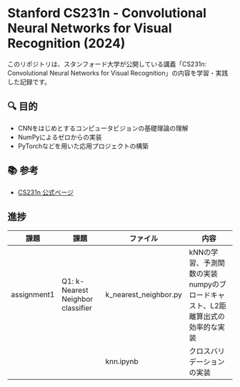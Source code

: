 # Stanford CS231n - Convolutional Neural Networks for Visual Recognition (2024)

このリポジトリは、スタンフォード大学が公開している講義「CS231n: Convolutional Neural Networks for Visual Recognition」の内容を学習・実践した記録です。

## 🔍 目的

- CNNをはじめとするコンピュータビジョンの基礎理論の理解
- NumPyによるゼロからの実装
- PyTorchなどを用いた応用プロジェクトの構築

## 📚 参考

- [CS231n 公式ページ](https://cs231n.stanford.edu/)

## 進捗
|課題|課題|ファイル|内容|
|--|--|--|--|
|assignment1|Q1: k-Nearest Neighbor classifier|k_nearest_neighbor.py|kNNの学習、予測関数の実装 numpyのブロードキャスト、L2距離算出式の効率的な実装|
|||knn.ipynb|クロスバリデーションの実装|

